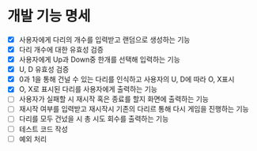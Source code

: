# 개발 기능 명세
- [x] 사용자에게 다리의 개수를 입력받고 랜덤으로 생성하는 기능
- [x] 다리 개수에 대한 유효성 검증
- [x] 사용자에게 Up과 Down중 한개를 선택해 입력하는 기능
- [x] U, D 유효성 검증
- [x] 0과 1을 통해 건널 수 있는 다리를 인식하고 사용자의 U, D에 따라 O, X표시
- [x] O, X로 표시된 다리를 사용자에게 출력하는 기능
- [ ] 사용자가 실패할 시 재시작 혹은 종료를 할지 화면에 출력하는 기능
- [ ] 재시작 여부를 입력받고 재시작시 기존의 다리르 통해 다시 게임을 진행하는 기능
- [ ] 다리를 모두 건넜을 시 총 시도 회수를 출력하는 기능
- [ ] 테스트 코드 작성
- [ ] 예외 처리